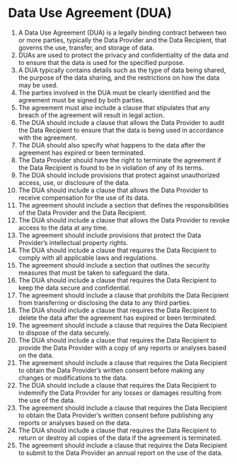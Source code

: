# Data Use Agreement (DUA)

1. A Data Use Agreement (DUA) is a legally binding contract between two or more parties, typically the Data Provider and the Data Recipient, that governs the use, transfer, and storage of data.
2. DUAs are used to protect the privacy and confidentiality of the data and to ensure that the data is used for the specified purpose.
3. A DUA typically contains details such as the type of data being shared, the purpose of the data sharing, and the restrictions on how the data may be used.
4. The parties involved in the DUA must be clearly identified and the agreement must be signed by both parties.
5. The agreement must also include a clause that stipulates that any breach of the agreement will result in legal action.
6. The DUA should include a clause that allows the Data Provider to audit the Data Recipient to ensure that the data is being used in accordance with the agreement.
7. The DUA should also specify what happens to the data after the agreement has expired or been terminated.
8. The Data Provider should have the right to terminate the agreement if the Data Recipient is found to be in violation of any of its terms.
9. The DUA should include provisions that protect against unauthorized access, use, or disclosure of the data.
10. The DUA should include a clause that allows the Data Provider to receive compensation for the use of its data.
11. The agreement should include a section that defines the responsibilities of the Data Provider and the Data Recipient.
12. The DUA should include a clause that allows the Data Provider to revoke access to the data at any time.
13. The agreement should include provisions that protect the Data Provider’s intellectual property rights.
14. The DUA should include a clause that requires the Data Recipient to comply with all applicable laws and regulations.
15. The agreement should include a section that outlines the security measures that must be taken to safeguard the data.
16. The DUA should include a clause that requires the Data Recipient to keep the data secure and confidential.
17. The agreement should include a clause that prohibits the Data Recipient from transferring or disclosing the data to any third parties.
18. The DUA should include a clause that requires the Data Recipient to delete the data after the agreement has expired or been terminated.
19. The agreement should include a clause that requires the Data Recipient to dispose of the data securely.
20. The DUA should include a clause that requires the Data Recipient to provide the Data Provider with a copy of any reports or analyses based on the data.
21. The agreement should include a clause that requires the Data Recipient to obtain the Data Provider’s written consent before making any changes or modifications to the data.
22. The DUA should include a clause that requires the Data Recipient to indemnify the Data Provider for any losses or damages resulting from the use of the data.
23. The agreement should include a clause that requires the Data Recipient to obtain the Data Provider’s written consent before publishing any reports or analyses based on the data.
24. The DUA should include a clause that requires the Data Recipient to return or destroy all copies of the data if the agreement is terminated.
25. The agreement should include a clause that requires the Data Recipient to submit to the Data Provider an annual report on the use of the data.
